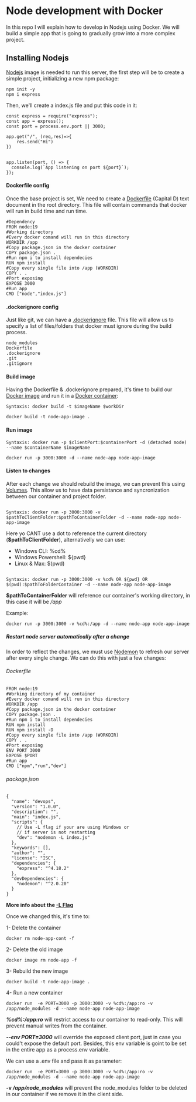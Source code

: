 # Node development with Docker

In this repo I will explain how to develop in Nodejs using Docker. We will build a simple app that is going to gradually grow into a more complex project.

## Installing Nodejs

[Nodejs](https://hub.docker.com/_/node) image is needed to run this server, the first step will be to create a simple project, initializing a new npm package:
```
npm init -y 
npm i express
```
Then, we'll create a index.js file and put this code in it:
```
const express = require("express");
const app = express();
const port = process.env.port || 3000;

app.get("/", (req,res)=>{
    res.send("Hi")
})


app.listen(port, () => {
  console.log(`App listening on port ${port}`);
});
```
#### Dockerfile config

Once the base project is set, We need to create a [Dockerfile](https://docs.docker.com/engine/reference/builder/) (Capital D) text document in the root directory. This file will contain commands that docker will run in build time and run time.

```
#Dependency
FROM node:19
#Working directory 
#Every docker comand will run in this directory
WORKDIR /app
#Copy package.json in the docker container
COPY package.json .
#Run npm i to install dependecies
RUN npm install
#Copy every single file into /app (WORKDIR)
COPY . .
#Port exposing
EXPOSE 3000
#Run app
CMD ["node","index.js"]
```
#### .dockerignore config

Just like git, we can have a [.dockerignore](https://docs.docker.com/engine/reference/builder/#dockerignore-file) file. This file will allow us to specify a list of files/folders that docker must ignore during the build process.

```
node_modules
Dockerfile
.dockerignore
.git
.gitignore
```


#### Build image

Having the Dockerfile & .dockerignore prepared, it's time to build our [Docker image](https://docs.docker.com/engine/reference/commandline/image/) and run it in a [Docker container](https://www.docker.com/resources/what-container/):

```
Syntaxis: docker build -t $imageName $workDir

docker build -t node-app-image .
```

#### Run image 
```
Syntaxis: docker run -p $clientPort:$containerPort -d (detached mode) --name $containerName $imageName

docker run -p 3000:3000 -d --name node-app node-app-image
```


#### Listen to changes

After each change we should rebuild the image, we can prevent this using [Volumes](https://docs.docker.com/storage/volumes/). This allow us to have data persistance and syncronization between our container and project folder.

```

Syntaxis: docker run -p 3000:3000 -v $pathToClientFolder:$pathToContainerFolder -d --name node-app node-app-image
```

Here yo CANT use a dot to reference the current directory (**$pathToClientFolder**), alternativelly we can use:
- Windows CLI: %cd%
- Windows Powershell: ${pwd}
- Linux & Max: $(pwd)

```

Syntaxis: docker run -p 3000:3000 -v %cd% OR ${pwd} OR $(pwd):$pathToFolderContainer -d --name node-app node-app-image
```

**$pathToContainerFolder** will reference our container's working directory, in this case it will be  _/app_

Example:

```
docker run -p 3000:3000 -v %cd%:/app -d --name node-app node-app-image
```

##### Restart node server automatically after a change

In order to reflect the changes, we must use [Nodemon](https://www.npmjs.com/package/nodemon) to refresh our server after every single change. We can do this with just a few changes:

###### Dockerfile

```
FROM node:19
#Working directory of my container
#Every docker comand will run in this directory
WORKDIR /app
#Copy package.json in the docker container
COPY package.json .
#Run npm i to install dependecies
RUN npm install
RUN npm install -D
#Copy every single file into /app (WORKDIR)
COPY . .
#Port exposing
ENV PORT 3000
EXPOSE $PORT 
#Run app
CMD ["npm","run","dev"]
```

###### package.json
```
{
  "name": "devops",
  "version": "1.0.0",
  "description": "",
  "main": "index.js",
  "scripts": {
    // Use -L flag if your are using Windows or 
    // if server is not restarting
    "dev": "nodemon -L index.js"
  },
  "keywords": [],
  "author": "",
  "license": "ISC",
  "dependencies": {
    "express": "^4.18.2"
  },
  "devDependencies": {
    "nodemon": "^2.0.20"
  }
}

```
**More info about the [-L Flag](https://github.com/remy/nodemon#application-isnt-restarting)**


Once we changed this, it's time to:

1- Delete the container

```
docker rm node-app-cont -f
```

2- Delete the old image
```
docker image rm node-app -f
```
3- Rebuild the new image
```
docker build -t node-app-image .
```
4- Run a new container
```
docker run  -e PORT=3000 -p 3000:3000 -v %cd%:/app:ro -v /app/node_modules -d --name node-app node-app-image
```

**_%cd%:/app:ro_** will restrict access to our container to read-only. This will prevent manual writes from the container.

**_--env PORT=3000_** will override the exposed client port, just in case you could't expose the default port. Besides, this env variable is goint to be set in the entire app as a process.env variable.

We can use a .env file and pass it as parameter:

```
docker run  -e PORT=3000 -p 3000:3000 -v %cd%:/app:ro -v /app/node_modules -d --name node-app node-app-image
```

**-v _/app/node_modules_** will prevent the node_modules folder to be deleted in our container if we remove it in the client side.

